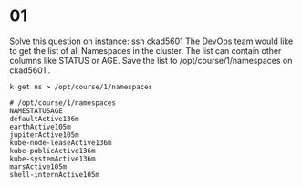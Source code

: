 # 01
Solve this question on instance: ssh ckad5601
The DevOps team would like to get the list of all Namespaces in the cluster.
The list can contain other columns like STATUS or AGE.
Save the list to /opt/course/1/namespaces on ckad5601 .
```
k get ns > /opt/course/1/namespaces
```
```
# /opt/course/1/namespaces
NAMESTATUSAGE
defaultActive136m
earthActive105m
jupiterActive105m
kube-node-leaseActive136m
kube-publicActive136m
kube-systemActive136m
marsActive105m
shell-internActive105m
```